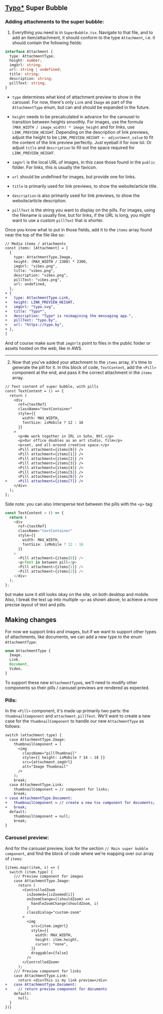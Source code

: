 ## [Typo*](https://typo.by) Super Bubble

### Adding attachments to the super bubble:

1. Everything you need is in `SuperBubble.tsx`. Navigate to that file, and to add an item/attachment, it should conform to the type `Attachment`, i.e. it should contain the following fields:

```typescript
interface Attachment {
  type: AttachmentType;
  height: number;
  imgUrl: string;
  url: string | undefined;
  title: string;
  description: string;
  pillText: string;
}
```

- `type` determines what kind of attachment preview to show in the carousel. For now, there's only `Link` and `Image` as part of the `AttachmentType` enum, but can and should be expanded in the future.

- `height` needs to be precalculated in advance for the carousel to transition between heights smoothly. For images, use the formula `(MAX_WIDTH / image_width) * image_height` and for links, use `LINK_PREVIEW_HEIGHT`. Depending on the description of link previews, adjust the height to be `LINK_PREVIEW_HEIGHT +- adjustment_value` to fit the content of the link preview perfectly. Just eyeball it for now lol. Or adjust `title` and `description` to fill out the space required for `LINK_PREVIEW_HEIGHT`.

- `imgUrl` is the local URL of images, in this case those found in the `public` folder. For links, this is usually the favicon.

- `url` should be undefined for images, but provide one for links.

- `title` is primarily used for link previews, to show the website/article title.

- `description` is also primarily used for link previews, to show the website/article description.

- `pillText` is the string you want to display on the pills. For images, using the filename is usually fine, but for links, if the URL is long, you might want to use a custom `pillText` that is shorter.

Once you know what to put in those fields, add it to the `items` array found near the top of the file like so:

```diff
// Media items / attachments
const items: [Attachment] = [
  {
    type: AttachmentType.Image,
    height: (MAX_WIDTH / 2300) * 2300,
    imgUrl: "vibes.png",
    title: "vibes.png",
    description: "vibes.png",
    pillText: "vibes.png",
    url: undefined,
  },
+ {
+   type: AttachmentType.Link,
+   height: LINK_PREVIEW_HEIGHT,
+   imgUrl: "typo.svg",
+   title: "Typo*",
+   description: "Typo* is reimagining the messaging app.",
+   pillText: "typo.by",
+   url: "https://typo.by",
+ },
]
```

And of course make sure that `imgUrl`s point to files in the public folder or assets hosted on the web, like in AWS.

***

2. Now that you've added your attachment to the `items` array, it's time to generate the pill for it. In this block of code, `TextContent`, add the `<Pill>` component at the end, and pass it the correct attachment in the `items` array.

```diff
// Text content of super bubble, with pills
const TextContent = () => {
  return (
    <div
      ref={textRef}
      className="textContainer"
      style={{ 
        width: MAX_WIDTH, 
        fontSize: isMobile ? 12 : 16 
      }}
    >
      <p>We work together in IRL in Soho, NYC.</p>
      <p>Our office doubles as an art studio, film</p>
      <p>set, and all-around creative space.</p>
      <Pill attachment={items[0]} />
      <Pill attachment={items[1]} />
      <Pill attachment={items[2]} />
      <Pill attachment={items[3]} />
      <Pill attachment={items[4]} />
      <Pill attachment={items[5]} />
      <Pill attachment={items[6]} />
+     <Pill attachment={items[7]} />
    </div>
  );
};
```

Side note: you can also intersperse text between the pills with the `<p>` tag:

```typescript
const TextContent = () => {
  return (
    <div
      ref={textRef}
      className="textContainer"
      style={{ 
        width: MAX_WIDTH, 
        fontSize: isMobile ? 12 : 16 
      }}
    >
      <Pill attachment={items[0]} />
      <p>Text in between pill</p>
      <Pill attachment={items[1]} />
      <Pill attachment={items[2]} />
    </div>
  );
};
```

but make sure it still looks okay on the site, on both desktop and mobile. Also, I break the text up into multiple `<p>` as shown above, to achieve a more precise layout of text and pills.


## Making changes

For now we support links and images, but if we want to support other types of attachments, like documents, we can add a new type to the enum `AttachmentType`:

```typescript
enum AttachmentType {
  Image,
  Link,
  Document,
  Video,
}
```

To support these new `AttachmentType`s, we'll need to modify other components so their pills / carousel previews are rendered as expected.

### Pills:

In the `<Pill>` component, it's made up primarily two parts: the `thumbnailComponent` and `attachment.pillText`. We'll want to create a new case for the `thumbnailComponent` to handle our new `AttachmentType` as follows:

```diff
switch (attachment.type) {
  case AttachmentType.Image:
    thumbnailComponent = (
      <img
        className="pillThumbnail"
        style={{ height: isMobile ? 14 : 18 }}
        src={attachment.imgUrl}
        alt="Image Thumbnail"
      />
    );
    break;
  case AttachmentType.Link:
    thumbnailComponent = // component for links;
    break;
+ case AttachmentType.Document:
+   thumbnailComponent = // create a new tsx component for documents;
+   break;
  default:
    thumbnailComponent = null;
    break;
}
```

### Carousel preview:

And for the carousel preview, look for the section `// Main super bubble component`, and find the block of code where we're mapping over our array of `items`:

```diff
{items.map((item, i) => {
  switch (item.type) {
    /// Preview component for images
    case AttachmentType.Image:
      return (
        <ControlledZoom
          isZoomed={isZoomed[i]}
          onZoomChange={(shouldZoom) =>
            handleZoomChange(shouldZoom, i)
          }
          classDialog="custom-zoom"
        >
          <img
            src={item.imgUrl}
            style={{
              width: MAX_WIDTH,
              height: item.height,
              cursor: "none",
            }}
            draggable={false}
          />
        </ControlledZoom>
      );
    /// Preview component for links
    case AttachmentType.Link:
      return <div>This is my link preview</div>
+   case AttachmentType.Document:
+     // return preview component for documents
    default:
      null;
  }
})}
```

